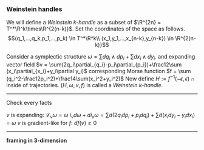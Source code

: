 ### Weinstein handles

We will define a *Weinstein k-handle* as a subset of $\R^{2n} = T^*\R^k\times\R^{2(n-k)}$. Set the coordinates of the space as follows.
$$(q_1,...,q_k,p_1,...,p_k) \in T^*\R^k\\
(x_1,y_1,...,x_{n-k},y_{n-k}) \in \R^{2(n-k)}$$

Consider a symplectic structure $\omega=\sum dq_i\wedge dp_i + \sum dx_i\wedge dy_i$.
and expanding vector field $v = \sum(2q_i\partial_{q_i}-p_i\partial_{p_i})+\frac12\sum (x_i\partial_{x_i}+y_i\partial y_i)$
corresponding Morse function $f = \sum (q_i^2-\frac12p_i^2)+\frac14\sum(x_i^2+y_i^2)$
Now define $H := f^{-1}(-\epsilon,\epsilon) \cap \text{inside of trajectories}$.
$(H,\omega,v,f)$ is called a *Weinstein k-handle*.

---
Check every facts

$v$ is expanding: $\mathcal{L}_v\omega = \omega$
$i_vd\omega + di_v\omega = \sum d(2q_idp_i+p_idq_i)+\sum d(x_idy_i-y_idx_i)=\omega$
$v$ is gradient-like for $f$:  $df(v) \geq 0$

---


**framing in 3-dimension**
<!--stackedit_data:
eyJoaXN0b3J5IjpbLTg5OTE4Njc3LDE4Nzc3MjQ0NzIsNTIxOT
c2MzE5LDIwMzY1NTk3LDExMjk0MTM0MjcsLTIxNDQwMzgwNjQs
LTE0MjA1MjEyMTZdfQ==
-->